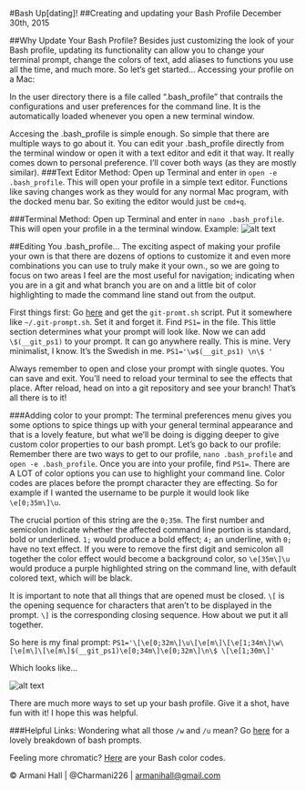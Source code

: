 #Bash Up[dating]!
##Creating and updating your Bash Profile
December 30th, 2015


##Why Update Your Bash Profile?
Besides just customizing the look of your Bash profile, updating its functionality can allow you to change your terminal prompt, change the colors of text, add aliases to functions you use all the time, and much more. So let’s get started...
Accessing your profile on a Mac:

In the user directory there is a file called “.bash_profile” that contrails the configurations and user preferences for the command line. It is the automatically loaded whenever you open a new terminal window.

Accesing the .bash_profile is simple enough. So simple that there are multiple ways to go about it. You can edit your .bash_profile directly from the terminal window or open it with a text editor and edit it that way. It really comes down to personal preference. I’ll cover both ways (as they are mostly similar).
###Text Editor Method: 
Open up Terminal and enter in ```open -e .bash_profile```. This will open your profile in a simple text editor. Functions like saving changes work as they would for any normal Mac program, with the docked menu bar. So exiting the editor would just be ```cmd+q```.

###Terminal Method:
Open up Terminal and enter in ```nano .bash_profile```. This will open your profile in a the terminal window. Example:
![alt text](https://cloud.githubusercontent.com/assets/13981641/12080918/a4ee253e-b238-11e5-8082-edcd22ecace3.png "terminal bash profile")

##Editing You .bash_profile...
The exciting aspect of making your profile your own is that there are dozens of options to customize it and even more combinations you can use to truly make it your own., so we are going to focus on two areas I feel are the most useful for navigation; indicating when you are in a git and what branch you are on and a little bit of color highlighting to made the command line stand out from the output.

First things first:
Go [here](https://github.com/git/git/blob/master/contrib/completion/git-prompt.sh) and get the ```git-promt.sh``` script.  Put it somewhere like ```~/.git-prompt.sh```. Set it and forget it. 
Find ```PS1=``` in the file. This little section determines what your prompt will look like.
Now we can add ```\$(__git_ps1)``` to your prompt. It can go anywhere really. This is mine. Very minimalist, I know. It’s the Swedish in me.
```PS1='\w$(__git_ps1) \n\$ '```

Always remember to open and close your prompt with single quotes.
You can save and exit. You’ll need to reload your terminal to see the effects that place. After reload, head on into a git repository and see your branch!
That’s all there is to it! 

###Adding color to your prompt:
The terminal preferences menu gives you some options to spice things up with your general terminal appearance and that is a lovely feature, but what we’ll be doing is digging deeper to give custom color properties to our bash prompt. Let’s go back to our profile:
Remember there are two ways to get to our profile, ```nano .bash_profile``` and ```open -e .bash_profile```. Once you are into your profile, find ```PS1=```.
There are A LOT of color options you can use to highlight your command line. 
Color codes are places before the prompt character they are effecting. So for example if I wanted the username to be purple it would look like ```\e[0;35m\]\u```.

The crucial portion of this string are the ```0;35m```. The first number and semicolon indicate whether the affected command line portion is standard, bold or underlined. ```1;``` would produce a bold effect; ```4;``` an underline, with ```0;``` have no text effect. If you were to remove the first digit and semicolon all together the color effect would become a background color, so ```\e[35m\]\u``` would produce a purple highlighted string on the command line, with default colored text, which will be black.

It is important to note that all things that are opened must be closed. ```\[``` is the opening sequence for characters that aren’t to be displayed in the prompt. ```\]``` is the corresponding closing sequence.
How about we put it all together. 

So here is my final prompt: ```PS1='\[\e[0;32m\]\u\[\e[m\]\[\e[1;34m\]\w\[\e[m\]\[\e[m\]$(__git_ps1)\e[0;34m\]\e[0;32m\]\n\$ \[\e[1;30m\]'```

Which looks like...

![alt text](https://cloud.githubusercontent.com/assets/13981641/12080916/91e4b480-b238-11e5-8d0e-ec56db3b93fb.png "command prompt")

There are much more ways to set up your bash profile. Give it a shot, have fun with it! I hope this was helpful.

###Helpful Links:
Wondering what all those ```/w``` and ```/u``` mean? Go [here](http://www.davidpashley.com/articles/bash-prompts/) for a lovely breakdown of bash prompts. 

Feeling more chromatic? [Here](https://wiki.archlinux.org/index.php/Color_Bash_Prompt) are your Bash color codes.

© Armani Hall | @Charmani226 | armanihall@gmail.com
